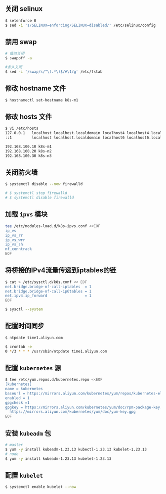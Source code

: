



## 关闭 selinux

```bash
$ setenforce 0
$ sed -i 's/SELINUX=enforcing/SELINUX=disabled/' /etc/selinux/config
```

## 禁用 swap

```bash
# 临时关闭
$ swapoff -a

#永久关闭
$ sed -i '/swap/s/^\(.*\)$/#\1/g' /etc/fstab
```

## 修改 hostname 文件

```bash
$ hostnamectl set-hostname k8s-m1
```

## 修改 hosts 文件

```bash
$ vi /etc/hosts
127.0.0.1   localhost localhost.localdomain localhost4 localhost4.localdomain4
::1         localhost localhost.localdomain localhost6 localhost6.localdomain6

192.168.100.10 k8s-m1
192.168.100.20 k8s-n2
192.168.100.30 k8s-n3
```

## 关闭防火墙

```bash
$ systemctl disable --now firewalld

# $ systemctl stop firewalld
# $ systemctl disable firewalld
```

## 加载 `ipvs` 模块

```bash
tee /etc/modules-load.d/k8s-ipvs.conf <<EOF
ip_vs
ip_vs_rr
ip_vs_wrr
ip_vs_sh
nf_conntrack
EOF
```

## 将桥接的IPv4流量传递到iptables的链

```bash
$ cat > /etc/sysctl.d/k8s.conf << EOF
net.bridge.bridge-nf-call-iptables  = 1
net.bridge.bridge-nf-call-ip6tables = 1
net.ipv4.ip_forward                 = 1
EOF

$ sysctl --system
```



## 配置时间同步

```bash
$ ntpdate time1.aliyun.com

$ crontab -e
0 */3 * * * /usr/sbin/ntpdate time1.aliyun.com
```

## 配置 `kubernetes` 源

```bash
$ tee /etc/yum.repos.d/kubernetes.repo <<EOF
[kubernetes]
name = kubernetes
baseurl = https://mirrors.aliyun.com/kubernetes/yum/repos/kubernetes-el7-x86_64/
enabled = 1
gpgcheck =1
gpgkey = https://mirrors.aliyun.com/kubernetes/yum/doc/rpm-package-key.gpg \
  https://mirrors.aliyun.com/kubernetes/yum/doc/yum-key.gpg
EOF
```

## 安装 `kubeadm` 包

```bash
# master
$ yum -y install kubeadm-1.23.13 kubectl-1.23.13 kubelet-1.23.13
# node
$ yum -y install kubeadm-1.23.13 kubelet-1.23.13
```

## 配置 `kubelet`

```bash
$ systemctl enable kubelet --now
```